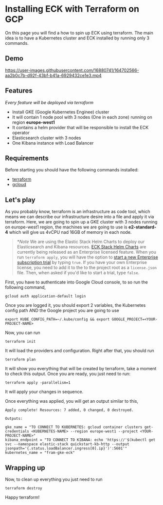 # Installing ECK with Terraform on GCP

On this page you will find a how to spin up ECK using terraform. The main idea is to have a Kubernetes cluster and ECK installed by running only 3 commands.

## Demo
https://user-images.githubusercontent.com/16880741/164702566-aa2b0c7b-d92f-43bf-b41a-6929432ce1e3.mp4

## Features
_Every feature will be deployed via terraform_

- Install GKE (Google Kubernetes Enginee) cluster 
- It will contain 1 node pool with 3 nodes (One in each zone) running on region **europe-west1**
- It contains a helm provider that will be responsible to install the ECK operator
- Elasticsearch cluster with 3 nodes
- One Kibana instance with Load Balancer

## Requirements
Before starting you should have the following commands installed:

- [terraform](https://www.terraform.io/downloads)
- [gcloud](https://cloud.google.com/sdk/docs/install)

## Let's play
As you probably know, terraform is an infrastructure as code tool, which means we can describe our infrastructure desire into a file and apply it via terraform.
Here, we are going to spin up a GKE cluster with 3 nodes running on europe-west1 region, the machines we are going to use is **e2-standard-4** which will give us 4vCPU nad 16GB of memory in each node.

> **Note* We are using the Elastic Stack Helm Charts to deploy our Elasticsearch and Kibana resources. [ECK Stack Helm Charts](https://www.elastic.co/guide/en/cloud-on-k8s/current/k8s-stack-helm-chart.html) are currently being released as an Enterprise licensed feature. When you run `terraform apply`, you will have the option to [start a new Enterprise subscription trial](https://www.elastic.co/guide/en/cloud-on-k8s/current/k8s-licensing.html#k8s-start-trial) by typing `true`. If you have your own Enterprise license, you need to add it to the to the project root as a `license.json` file. Then, when asked if you'd like to start a trial, type `false`.

First, you have to authenticate into Google Cloud console, to so run the following command,

`gcloud auth application-default login`

Once you are logged it, you should export 2 variables, the Kubernetes config path AND the Google project you are going to use

`export KUBE_CONFIG_PATH=~/.kube/config && export GOOGLE_PROJECT=<YOUR-PROJECT-NAME>`

Now, you can run

`terraform init`

It will load the providers and configuration. Right after that, you should run

`terraform plan`

It will show you everything that will be created by terraform, take a moment to check this output.
Once you are ready, you just need to run:

`terraform apply -parallelism=1`

It will apply your changes in sequence.

Once everything was applied, you will get an output similar to this,

```
Apply complete! Resources: 7 added, 0 changed, 0 destroyed.

Outputs:

gke_name = "TO CONNECT TO KUBERNETES: gcloud container clusters get-credentials <KUBERNETES-NAME> --region europe-west1 --project <YOUR-PROJECT-NAME>"
kibana_endpoint = "TO CONNECT TO KIBANA: echo 'https://'$(kubectl get svc --namespace elastic-stack quickstart-kb-http --output jsonpath='{.status.loadBalancer.ingress[0].ip}')':5601'"
kubernetes_name = "fram-gke-eck"
```

## Wrapping up
Now, to clean up everything you just need to run

`terraform destroy`

Happy terraform!
